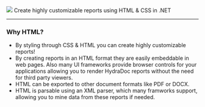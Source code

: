 <!--# Stitch -->
<img src="https://raw.githubusercontent.com/jherink/Stitch/master/src/Icon/Stitch326x128.png" />
Create highly customizable reports using HTML &amp; CSS in .NET

<hr />

<h3>Why HTML?</h3>
<ul>

<li>By styling through CSS & HTML you can create highly customizable reports!</li>

<li>By creating reports in an HTML format they are easily embeddable in web pages.
Also many UI frameworks provide browser controls for your applications
allowing you to render HydraDoc reports without the need for third party viewers.</li>

<li>HTML can be exported to other document formats like PDF or DOCX.</li>

<li>HTML is parsable using an XML parser, which many framworks support, allowing
you to mine data from these reports if needed.</li>

</ul>
